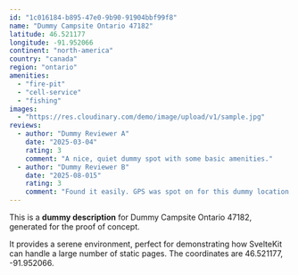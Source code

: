 ```yaml
---
id: "1c016184-b895-47e0-9b90-91904bbf99f8"
name: "Dummy Campsite Ontario 47182"
latitude: 46.521177
longitude: -91.952066
continent: "north-america"
country: "canada"
region: "ontario"
amenities:
  - "fire-pit"
  - "cell-service"
  - "fishing"
images:
  - "https://res.cloudinary.com/demo/image/upload/v1/sample.jpg"
reviews:
  - author: "Dummy Reviewer A"
    date: "2025-03-04"
    rating: 3
    comment: "A nice, quiet dummy spot with some basic amenities."
  - author: "Dummy Reviewer B"
    date: "2025-08-015"
    rating: 3
    comment: "Found it easily. GPS was spot on for this dummy location."
---
```


This is a **dummy description** for Dummy Campsite Ontario 47182, generated for the proof of concept.

It provides a serene environment, perfect for demonstrating how SvelteKit can handle a large number of static pages. The coordinates are 46.521177, -91.952066.
